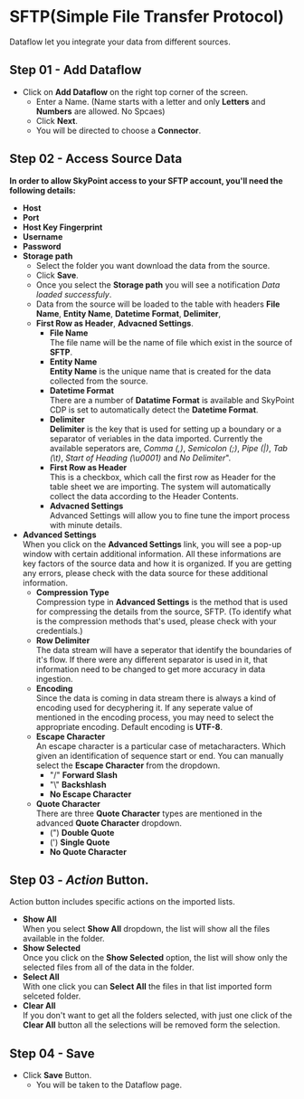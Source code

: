 # SFTP(Simple File Transfer Protocol)

Dataflow let you integrate your data from different sources.

## Step 01 - Add Dataflow

- Click on **Add Dataflow** on the right top corner of the screen.
    - Enter a Name. (Name starts with a letter and only **Letters** and **Numbers** are allowed. No Spcaes)
    - Click **Next**.
    - You will be directed to choose a **Connector**.

## Step 02 - Access Source Data
**In order to allow SkyPoint access to your SFTP account, you'll need the following details:**
- **Host**
- **Port**
- **Host Key Fingerprint**
- **Username**
- **Password**
- **Storage path**
    - Select the folder you want download the data from the source.
    - Click **Save**.
    - Once you select the **Storage path** you will see a notification *Data loaded successfuly*.
    - Data from the source will be loaded to the table with headers **File Name**, **Entity Name**, **Datetime Format**, **Delimiter**, 
    - **First Row as Header**, **Advacned Settings**.
        - **File Name**<br>
        The file name will be the name of file which exist in the source of **SFTP**.
        - **Entity Name**<br>
        **Entity Name** is the unique name that is created for the data collected from the source.
        - **Datetime Format**<br>
        There are a number of **Datatime Format** is available and SkyPoint CDP is set to automatically detect the **Datetime Format**.
        - **Delimiter**<br>
        **Delimiter** is the key that is used for setting up a boundary or a separator of veriables in the data imported. Currently the available seperators are, *Comma (,)*, *Semicolon (;)*, *Pipe (|)*, *Tab (\t)*, *Start of Heading (\u0001)* and *No Delimiter*".
        - **First Row as Header**<br>
        This is a checkbox, which call the first row as Header for the table sheet we are importing. The system will automatically collect the data according to the Header Contents.
        - **Advacned Settings**<br>
        Advanced Settings will allow you to fine tune the import process with minute details.
- **Advanced Settings**
    <br>When you click on the **Advanced Settings** link, you will see a pop-up window with certain additional information. All these informations are key factors of the source data and how it is organized. If you are getting any errors, please check with the data source for these additional information.
    - **Compression Type**<br>
    Compression type in **Advanced Settings** is the method that is used for compressing the details from the source, SFTP. (To identify what is the compression methods that's used, please check with your credentials.)
    - **Row Delimiter**<br>
    The data stream will have a seperator that identify the boundaries of it's flow. If there were any different separator is used in it, that information need to be changed to get more accuracy in data ingestion.
    - **Encoding**<br>
    Since the data is coming in data stream there is always a kind of encoding used for decyphering it. If any seperate value of mentioned in the encoding process, you may need to select the appropriate encoding. Default encoding is **UTF-8**.
    - **Escape Character**<br>
    An escape character is a particular case of metacharacters. Which given an identification of sequence start or end. You can manually select the **Escape Character** from the dropdown.
        - \"/" **Forward Slash**
        - "\\" **Backshlash**
        - **No Escape Character**
    - **Quote Character**<br>
    There are three **Quote Character** types are mentioned in the advanced **Quote Character** dropdown.
        - (") **Double Quote**
        - (') **Single Quote**
        - **No Quote Character**
## Step 03 - *Action* Button.
Action button includes specific actions on the imported lists.
- **Show All**<br>
When you select **Show All** dropdown, the list will show all the files available in the folder.
- **Show Selected**<br>
Once you click on the **Show Selected** option, the list will show only the selected files from all of the data in the folder.
- **Select All**<br>
With one click you can **Select All** the files in that list imported form selceted folder.
- **Clear All**<br>
If you don't want to get all the folders selected, with just one click of the **Clear All** button all the selections will be removed form the selection.
## Step 04 - Save
- Click **Save** Button.
    - You will be taken to the Dataflow page.